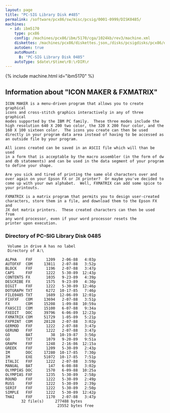 ```yaml
---
layout: page
title: "PC-SIG Library Disk #485"
permalink: /software/pcx86/sw/misc/pcsig/0001-0999/DISK0485/
machines:
  - id: ibm5170
    type: pcx86
    config: /machines/pcx86/ibm/5170/cga/1024kb/rev3/machine.xml
    diskettes: /machines/pcx86/diskettes.json,/disks/pcsigdisks/pcx86/diskettes.json
    autoGen: true
    autoMount:
      B: "PC-SIG Library Disk 0485"
    autoType: $date\r$time\rB:\rDIR\r
---
```


{% include machine.html id="ibm5170" %}

## Information about "ICON MAKER & FXMATRIX"

    ICON MAKER is a menu-driven program that allows you to create graphical
    icons and cross-stitch graphics interactively in any of three graphical
    modes supported by the IBM PC family.  These three modes include the
    high resolution 640 X 200 two color, the 320 X 200 four color, and the
    160 X 100 sixteen color.  The icons you create can then be used
    directly in your program data area instead of having to be accessed as
    an outside file by your program.
    
    All icons created can be saved in an ASCII file which will than be used
    in a form that is acceptable by the macro assembler (in the form of dw
    and db statements) and can be used in the data segment of your program
    to define your shape.
    
    Are you sick and tired of printing the same old characters over and
    over again on your Epson FX or JX printer?  Or maybe you've decided to
    come up with your own alphabet.  Well, FXMATRIX can add some spice to
    your printouts.
    
    FXMATRIX is a matrix program that permits you to design user-created
    characters, store them in a file, and download them to the Epson FX and
    JX dot matrix printers.  These created characters can then be used from
    any word processor, even if your word processor resets the
    printer upon execution.

### Directory of PC-SIG Library Disk 0485

     Volume in drive A has no label
     Directory of A:\

    ALPHA    FXF      1209   2-06-88   4:03p
    AUTOFXF  COM     13811   2-07-88   3:52p
    BLOCK    FXF      1196   2-07-88   3:47p
    CAPS     FXF      1222   5-30-89  12:43p
    CONTENTS FX       1035   9-23-89   4:39p
    DESCRIBE FX       1575   9-23-89   4:30p
    DIGIT    FXF      1222   5-30-89  12:46p
    DOTGRAPH TXT      6272  10-17-85   7:46p
    FILE0485 TXT      1689  12-06-89  12:01p
    FIXFXF   COM     13694   2-07-88   3:51p
    FX       COM     15208   1-09-88  10:59a
    FXASCII  COM     15100   6-07-88   9:34a
    FXEDIT   DOC     39796   6-06-89  12:23p
    FXMATRIX COM     51729   1-05-89   5:21p
    FXPRINT  COM     28128   2-07-88   3:02p
    GERMOD   FXF      1222   2-07-88   3:47p
    GERUND   FXF      1222   2-07-88   3:47p
    GO       BAT        38  10-19-87   3:56p
    GO       TXT      1079   9-20-89   9:51a
    GRAPH    FXF      1248   2-16-86  12:15a
    GREEK    FXF      1209   5-30-89   2:43p
    IM       DOC     17280  10-17-85   7:30p
    IM       EXE     51072  10-17-85   7:51p
    ITALIC   FXF      1222   2-07-88   3:59p
    MANUAL   BAT       147   6-08-88   3:02p
    OLYMPIAS DOC      1570   6-09-88  10:25a
    OLYMPIAS FXF      1235   5-30-89   2:58p
    ROUND    FXF      1222   5-30-89   2:49p
    RUSS     FXF      1222   5-30-89   2:39p
    SERIF    FXF      1222   5-30-89   2:50p
    SIMPLE   FXF      1222   5-30-89  12:42p
    THAI     FXF      1170   2-07-88   3:47p
           32 file(s)     277488 bytes
                           23552 bytes free

